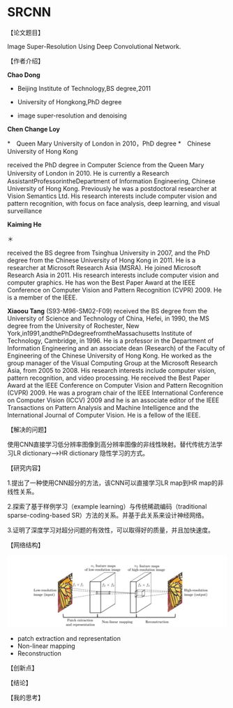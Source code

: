 # SRCNN

【论文题目】

Image Super-Resolution Using Deep Convolutional Network.

【作者介绍】

**Chao Dong** 

* Beijing Institute of Technology,BS degree,2011

* University of Hongkong,PhD degree

* image super-resolution and denoising

**Chen Change Loy** 

*　Queen Mary University of London in 2010，PhD degree
*　Chinese University of Hong Kong

received the PhD degree in Computer Science from the Queen Mary University of London in 2010. He is currently a Research　AssistantProfessorintheDepartment of Information Engineering, Chinese University of Hong Kong. Previously he was a postdoctoral researcher at Vision Semantics Ltd. His research interests include computer vision and pattern recognition, with focus on face analysis, deep learning, and visual surveillance

**Kaiming He** 

＊　

received the BS degree from Tsinghua University in 2007, and the PhD degree from the Chinese University of Hong Kong in 2011. He is a researcher at Microsoft Research Asia (MSRA). He joined Microsoft Research Asia in 2011. His research interests include computer vision and computer graphics. He has won the Best Paper Award at the IEEE Conference on Computer Vision and Pattern Recognition (CVPR) 2009. He is a member of the IEEE.

**Xiaoou Tang** (S93-M96-SM02-F09) received the BS degree from the University of Science and Technology of China, Hefei, in 1990, the MS degree from the University of Rochester, New York,in1991,andthePhDdegreefromtheMassachusetts Institute of Technology, Cambridge, in 1996. He is a professor in the Department of Information Engineering and an associate dean (Research) of the Faculty of Engineering of the Chinese University of Hong Kong. He worked as the group manager of the Visual Computing Group at the Microsoft Research Asia, from 2005 to 2008. His research interests include computer vision, pattern recognition, and video processing. He received the Best Paper Award at the IEEE Conference on Computer Vision and Pattern Recognition (CVPR) 2009. He was a program chair of the IEEE International Conference on Computer Vision (ICCV) 2009 and he is an associate editor of the IEEE Transactions on Pattern Analysis and Machine Intelligence and the International Journal of Computer Vision. He is a fellow of the IEEE.

【解决的问题】

使用CNN直接学习低分辨率图像到高分辨率图像的非线性映射。替代传统方法学习LR dictionary—>HR dictionary 隐性学习的方式。

【研究内容】

1.提出了一种使用CNN超分的方法，该CNN可以直接学习LR map到HR map的非线性关系。

2.探索了基于样例学习（example learning）与传统稀疏编码（traditional sparse-coding-based SR）方法的关系。并基于此关系来设计神经网络。

3.证明了深度学习对超分问题的有效性，可以取得好的质量，并且加快速度。

【网络结构】

![network](pic/SRCNN/network.JPG)

* patch extraction and representation
* Non-linear mapping
* Reconstruction

【创新点】



【结论】



【我的思考】